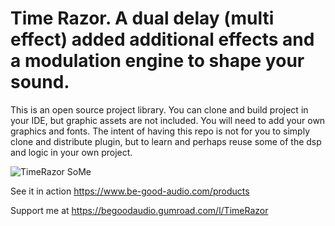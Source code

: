 

# Time Razor. A dual delay (multi effect) added additional effects and a modulation engine to shape your sound.

This is an open source project library. You can clone and build project in your IDE, but graphic assets are not included.
You will need to add your own graphics and fonts. The intent of having this repo is not for you
to simply clone and distribute plugin, but to learn and perhaps reuse some of the dsp and logic in your own project.




![TimeRazor SoMe](https://github.com/kauffmann/Dual-Delay-MFX/assets/960864/aedef7e8-fe8a-45a2-a633-79ec99c7cbdd)









See it in action https://www.be-good-audio.com/products

Support me at https://begoodaudio.gumroad.com/l/TimeRazor
